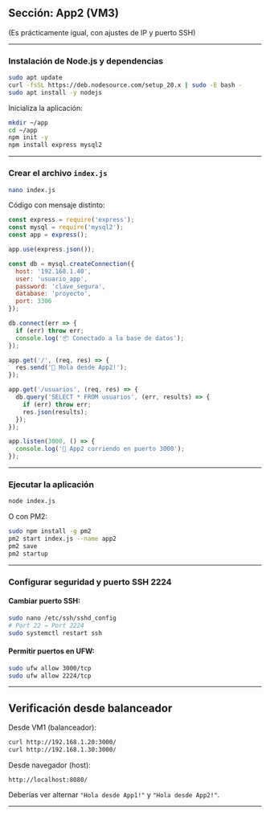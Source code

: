 ## Sección: App2 (VM3)

(Es prácticamente igual, con ajustes de IP y puerto SSH)

---

### Instalación de Node.js y dependencias

```bash
sudo apt update
curl -fsSL https://deb.nodesource.com/setup_20.x | sudo -E bash -
sudo apt install -y nodejs
```

Inicializa la aplicación:

```bash
mkdir ~/app
cd ~/app
npm init -y
npm install express mysql2
```

---

### Crear el archivo `index.js`

```bash
nano index.js
```

Código con mensaje distinto:

```js
const express = require('express');
const mysql = require('mysql2');
const app = express();

app.use(express.json());

const db = mysql.createConnection({
  host: '192.168.1.40',
  user: 'usuario_app',
  password: 'clave_segura',
  database: 'proyecto',
  port: 3306
});

db.connect(err => {
  if (err) throw err;
  console.log('📦 Conectado a la base de datos');
});

app.get('/', (req, res) => {
  res.send('👋 Hola desde App2!');
});

app.get('/usuarios', (req, res) => {
  db.query('SELECT * FROM usuarios', (err, results) => {
    if (err) throw err;
    res.json(results);
  });
});

app.listen(3000, () => {
  console.log('🚀 App2 corriendo en puerto 3000');
});
```

---

### Ejecutar la aplicación

```bash
node index.js
```

O con PM2:

```bash
sudo npm install -g pm2
pm2 start index.js --name app2
pm2 save
pm2 startup
```

---

### Configurar seguridad y puerto SSH 2224

#### Cambiar puerto SSH:

```bash
sudo nano /etc/ssh/sshd_config
# Port 22 → Port 2224
sudo systemctl restart ssh
```

#### Permitir puertos en UFW:

```bash
sudo ufw allow 3000/tcp
sudo ufw allow 2224/tcp
```

---

## Verificación desde balanceador

Desde VM1 (balanceador):

```bash
curl http://192.168.1.20:3000/
curl http://192.168.1.30:3000/
```

Desde navegador (host):

```
http://localhost:8080/
```

Deberías ver alternar `"Hola desde App1!"` y `"Hola desde App2!"`.

---


